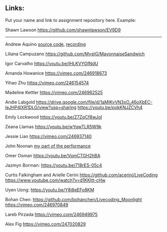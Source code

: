 
## Links:

Put your name and link to assignment repository here. Example:

Shawn Lawson    https://github.com/shawnlawson/EV9D9

----
Andrew Aquino [source code](https://github.com/dawneraq/ACI-live-coding), [recording](https://vimeo.com/247262461)

Liliana Campuzano https://github.com/MystG/MayonnaiseSandwich

Igor Carvalho https://youtu.be/IHLKVYGfNdU

Amanda Howanice https://vimeo.com/246918673

Yihao Zhu https://vimeo.com/246154574

Madeline Kettler  https://vimeo.com/246962525

Andie Labgold https://drive.google.com/file/d/1aMIKvVN3xO_46oXbEC-leJHP4lXR1DLG/view?usp=sharing
              https://youtu.be/pokKNJZCVh4

Emily Lockwood https://youtu.be/Z7ZqCf8wJoI

Zeana Llamas https://youtu.be/wYqwTLR5W9k

Jessie Liao https://vimeo.com/246937140

John Noonan [my part of the performance](https://youtu.be/BYhr0r29HKM)

Omer Osman https://youtu.be/VomCTGH2hBA

Jazmyn Borman: https://youtu.be/718rES-05c4

Curtis Falkingham and Arielle Cerini https://github.com/acerini/LiveCoding https://www.youtube.com/watch?v=d1KKItt-cHw 

Uyen Uong: https://youtu.be/Y8j8eEFo8KM

Bohan Chen: https://github.com/bohanchen/Livecoding_Moonlight
            https://vimeo.com/246970849

Lareb Pirzada https://vimeo.com/246949975

Alex Fig https://vimeo.com/247020829

